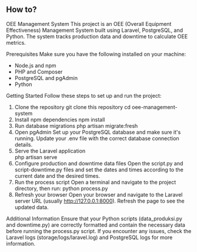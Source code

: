 ## How to?

OEE Management System
This project is an OEE (Overall Equipment Effectiveness) Management System built using Laravel, PostgreSQL, and Python. The system tracks production data and downtime to calculate OEE metrics.

Prerequisites
Make sure you have the following installed on your machine:

- Node.js and npm
- PHP and Composer
- PostgreSQL and pgAdmin
- Python

Getting Started
Follow these steps to set up and run the project:

1. Clone the repository
   git clone this repository
   cd oee-management-system
2. Install npm dependencies
   npm install
3. Run database migrations
   php artisan migrate:fresh
4. Open pgAdmin
   Set up your PostgreSQL database and make sure it's running. Update your .env file with the correct database connection details.
5. Serve the Laravel application   
   php artisan serve
6. Configure production and downtime data files
    Open the script.py and script-downtime.py files and set the dates and times according to the current date and the desired times.
7. Run the process script
    Open a terminal and navigate to the project directory, then run: python process.py
8. Refresh your browser
Open your browser and navigate to the Laravel server URL (usually http://127.0.0.1:8000). Refresh the page to see the updated data.

Additional Information
Ensure that your Python scripts (data_produksi.py and downtime.py) are correctly formatted and contain the necessary data before running the process.py script.
If you encounter any issues, check the Laravel logs (storage/logs/laravel.log) and PostgreSQL logs for more information.
